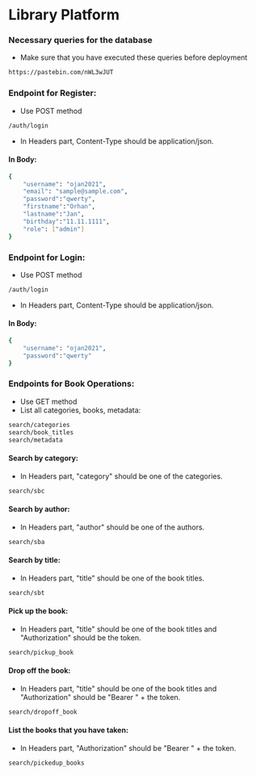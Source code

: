 # Library Platform
### Necessary queries for the database
- Make sure that you have executed these queries before deployment
```sh
https://pastebin.com/nWL3wJUT
```
### Endpoint for Register:
* Use POST method
```sh
/auth/login
```
- In Headers part, Content-Type should be application/json.
#### In Body:
```sh
{
    "username": "ojan2021",
    "email": "sample@sample.com",
    "password":"qwerty",
    "firstname":"Orhan",
    "lastname":"Jan",
    "birthday":"11.11.1111",
    "role": ["admin"]
}
```

### Endpoint for Login:
* Use POST method
```sh
/auth/login
```
- In Headers part, Content-Type should be application/json.
#### In Body:
```sh
{
    "username": "ojan2021",
    "password":"qwerty"
}
```
### Endpoints for Book Operations:
- Use GET method
- List all categories, books, metadata:
```sh
search/categories
search/book_titles
search/metadata
```
#### Search by category:
- In Headers part, "category" should be one of the categories.
```sh
search/sbc
```
#### Search by author:
- In Headers part, "author" should be one of the authors.
```sh
search/sba
```
#### Search by title:
- In Headers part, "title" should be one of the book titles.
```sh
search/sbt
```
#### Pick up the book:
- In Headers part, "title" should be one of the book titles and "Authorization" should be the token.
```sh
search/pickup_book
```
#### Drop off the book:
- In Headers part, "title" should be one of the book titles and "Authorization" should be "Bearer " + the token.
```sh
search/dropoff_book
```
#### List the books that you have taken:
- In Headers part, "Authorization" should be "Bearer " + the token.
```sh
search/pickedup_books
```